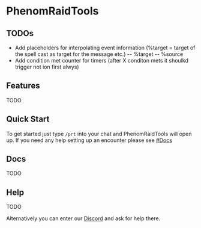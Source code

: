 # PhenomRaidTools

## TODOs
- Add placeholders for interpolating event information (%target = target of the spell cast as target for the message etc.)
-- %target
-- %source
- Add condition met counter for timers (after X conditon mets it shoulkd trigger not ion first alwys)

## Features
TODO

## Quick Start
To get started just type `/prt` into your chat and PhenomRaidTools will open up. If you need any help setting up an encounter please see [#Docs](https://github.com/PhenomDevel/PhenomRaidTools#docs)


## Docs
TODO

## Help
TODO

Alternatively you can enter our [Discord](https://discord.gg/j5yGbK) and ask for help there.